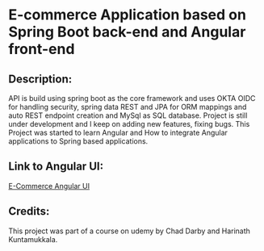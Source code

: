 # E-commerce Application based on Spring Boot back-end and Angular front-end

## Description:
API is build using spring boot as the core framework and uses OKTA OIDC for handling security, spring data REST and JPA for ORM mappings and auto REST endpoint creation and MySql as SQL database.
Project is still under development and I keep on adding new features, fixing bugs. 
This Project was started to learn Angular and How to integrate Angular applications to Spring based applications.

## Link to Angular UI:
[E-Commerce Angular UI](https://github.com/vinayak-c/Ecommerce-Angular-FrontEnd)

## Credits:
This project was part of a course on udemy by Chad Darby and Harinath Kuntamukkala.